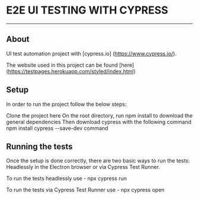 # E2E UI TESTING WITH CYPRESS
---
## About
UI test automation project with [cypress.io] (https://www.cypress.io/).

The website used in this project can be found [here] (https://testpages.herokuapp.com/styled/index.html)

## Setup
In order to run the project follow the below steps:

Clone the project here
On the root directory, run npm install to download the general dependencies
Then download cypress with the following command npm install cypress --save-dev command

## Running the tests
Once the setup is done correctly, there are two basic ways to run the tests: Headlessly in the Electron browser or via Cypress Test Runner.

To run the tests headlessly use - npx cypress run

To run the tests via Cypress Test Runner use - npx cypress open